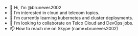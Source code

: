 - 👋 Hi, I’m @bruneves2002
- 👀 I’m interested in cloud and telecom topics.
- 🌱 I’m currently learning kubernetes and cluster deployments.
- 💞️ I’m looking to collaborate on Telco Cloud and DevOps jobs. 
- 📫 How to reach me on Skype (name=bruneves2002)

<!---
bruneves2002/bruneves2002 is a ✨ special ✨ repository because its `README.md` (this file) appears on your GitHub profile.
You can click the Preview link to take a look at your changes.
--->
